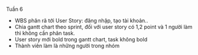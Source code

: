 Tuần 6
* WBS phân rã tới User Story: đăng nhập, tạo tài khoản..
* Chia gantt chart theo sprint, đối với user story có 1,2 point và 1 người làm thì không cần phân task.
* User story mới bold trong gantt chart, task không bold
* Thành viên làm là những người trong nhóm
